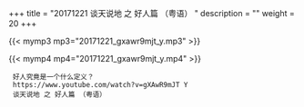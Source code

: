 +++
title = "20171221  谈天说地 之 好人篇 （粤语） "
description = ""
weight = 20
+++

{{< mymp3 mp3="20171221_gxawr9mjt_y.mp3" >}}

{{< mymp4 mp4="20171221_gxawr9mjt_y.mp4" >}}

     好人究竟是一个什么定义？ 
     https://www.youtube.com/watch?v=gXAwR9mJT Y 
     谈天说地 之 好人篇 （粤语） 
